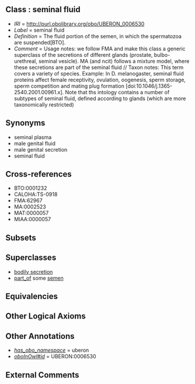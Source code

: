 
## Class : seminal fluid

 * *IRI* = http://purl.obolibrary.org/obo/UBERON_0006530
 * *Label* = seminal fluid
 * *Definition* = The fluid portion of the semen, in which the spermatozoa are suspended[BTO].
 * *Comment* = Usage notes: we follow FMA and make this class a generic superclass of the secretions of different glands (prostate, bulbo-urethreal, seminal vesicle). MA (and ncit) follows a mixture model, where these secretions are part of the seminal fluid // Taxon notes: This term covers a variety of species. Example: In D. melanogaster, seminal fluid proteins affect female receptivity, ovulation, oogenesis, sperm storage, sperm competition and mating plug formation [doi:10.1046/j.1365-2540.2001.00961.x]. Note that ths intology contains a number of subtypes of seminal fluid, defined according to glands (which are more taxonomically restricted)

## Synonyms

 * seminal plasma
 * male genital fluid
 * male genital secretion
 * seminal fluid

## Cross-references

 * BTO:0001232
 * CALOHA:TS-0918
 * FMA:62967
 * MA:0002523
 * MAT:0000057
 * MIAA:0000057

## Subsets


## Superclasses

 * [bodily secretion](../../UBERON/56/UBERON_0000456.md)
 * [part_of](../../BFO/50/BFO_0000050.md) some [semen](../../UBERON/68/UBERON_0001968.md)

## Equivalencies


## Other Logical Axioms


## Other Annotations

 * *[has_obo_namespace](../../ce/oboInOwl#hasOBONamespace.md)* = uberon
 * *[oboInOwl#id](../../id/oboInOwl#id.md)* = UBERON:0006530

## External Comments

